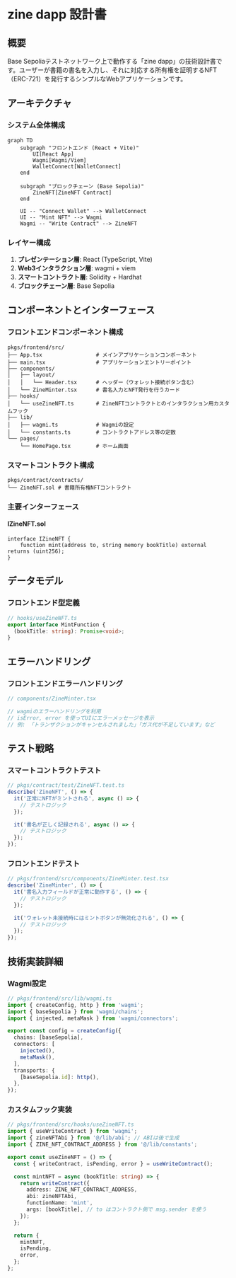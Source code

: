 # zine dapp 設計書

## 概要

Base Sepoliaテストネットワーク上で動作する「zine dapp」の技術設計書です。ユーザーが書籍の書名を入力し、それに対応する所有権を証明するNFT（ERC-721）を発行するシンプルなWebアプリケーションです。

## アーキテクチャ

### システム全体構成

```mermaid
graph TD
    subgraph "フロントエンド (React + Vite)"
        UI[React App]
        Wagmi[Wagmi/Viem]
        WalletConnect[WalletConnect]
    end

    subgraph "ブロックチェーン (Base Sepolia)"
        ZineNFT[ZineNFT Contract]
    end

    UI -- "Connect Wallet" --> WalletConnect
    UI -- "Mint NFT" --> Wagmi
    Wagmi -- "Write Contract" --> ZineNFT
```

### レイヤー構成

1.  **プレゼンテーション層**: React (TypeScript, Vite)
2.  **Web3インタラクション層**: wagmi + viem
3.  **スマートコントラクト層**: Solidity + Hardhat
4.  **ブロックチェーン層**: Base Sepolia

## コンポーネントとインターフェース

### フロントエンドコンポーネント構成

```
pkgs/frontend/src/
├── App.tsx                 # メインアプリケーションコンポーネント
├── main.tsx                # アプリケーションエントリーポイント
├── components/
│   ├── layout/
│   │   └── Header.tsx      # ヘッダー（ウォレット接続ボタン含む）
│   └── ZineMinter.tsx      # 書名入力とNFT発行を行うカード
├── hooks/
│   └── useZineNFT.ts       # ZineNFTコントラクトとのインタラクション用カスタムフック
├── lib/
│   ├── wagmi.ts            # Wagmiの設定
│   └── constants.ts        # コントラクトアドレス等の定数
└── pages/
    └── HomePage.tsx        # ホーム画面
```

### スマートコントラクト構成

```
pkgs/contract/contracts/
└── ZineNFT.sol # 書籍所有権NFTコントラクト
```

### 主要インターフェース

#### IZineNFT.sol

```solidity
interface IZineNFT {
    function mint(address to, string memory bookTitle) external returns (uint256);
}
```

## データモデル

### フロントエンド型定義

```typescript
// hooks/useZineNFT.ts
export interface MintFunction {
  (bookTitle: string): Promise<void>;
}
```

## エラーハンドリング

### フロントエンドエラーハンドリング

```typescript
// components/ZineMinter.tsx

// wagmiのエラーハンドリングを利用
// isError, error を使ってUIにエラーメッセージを表示
// 例: 「トランザクションがキャンセルされました」「ガス代が不足しています」など
```

## テスト戦略

### スマートコントラクトテスト

```typescript
// pkgs/contract/test/ZineNFT.test.ts
describe('ZineNFT', () => {
  it('正常にNFTがミントされる', async () => {
    // テストロジック
  });

  it('書名が正しく記録される', async () => {
    // テストロジック
  });
});
```

### フロントエンドテスト

```typescript
// pkgs/frontend/src/components/ZineMinter.test.tsx
describe('ZineMinter', () => {
  it('書名入力フィールドが正常に動作する', () => {
    // テストロジック
  });

  it('ウォレット未接続時にはミントボタンが無効化される', () => {
    // テストロジック
  });
});
```

## 技術実装詳細

### Wagmi設定

```typescript
// pkgs/frontend/src/lib/wagmi.ts
import { createConfig, http } from 'wagmi';
import { baseSepolia } from 'wagmi/chains';
import { injected, metaMask } from 'wagmi/connectors';

export const config = createConfig({
  chains: [baseSepolia],
  connectors: [
    injected(),
    metaMask(),
  ],
  transports: {
    [baseSepolia.id]: http(),
  },
});
```

### カスタムフック実装

```typescript
// pkgs/frontend/src/hooks/useZineNFT.ts
import { useWriteContract } from 'wagmi';
import { zineNFTAbi } from '@/lib/abi'; // ABIは後で生成
import { ZINE_NFT_CONTRACT_ADDRESS } from '@/lib/constants';

export const useZineNFT = () => {
  const { writeContract, isPending, error } = useWriteContract();

  const mintNFT = async (bookTitle: string) => {
    return writeContract({
      address: ZINE_NFT_CONTRACT_ADDRESS,
      abi: zineNFTAbi,
      functionName: 'mint',
      args: [bookTitle], // to はコントラクト側で msg.sender を使う
    });
  };

  return {
    mintNFT,
    isPending,
    error,
  };
};
```
